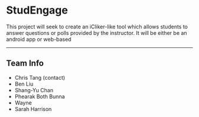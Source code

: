 # StudEngage
This project will seek to create an iCliker-like tool which allows students to answer questions or polls provided by the instructor. It will be either be an android app or web-based

---

## Team Info
- Chris Tang (contact)
- Ben Liu
- Shang-Yu Chan
- Phearak Both Bunna
- Wayne
- Sarah Harrison
